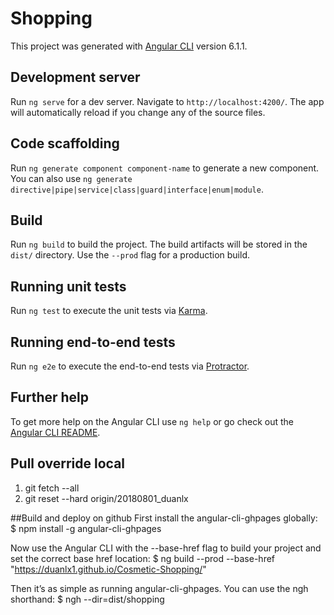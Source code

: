 # Shopping

This project was generated with [Angular CLI](https://github.com/angular/angular-cli) version 6.1.1.

## Development server

Run `ng serve` for a dev server. Navigate to `http://localhost:4200/`. The app will automatically reload if you change any of the source files.

## Code scaffolding

Run `ng generate component component-name` to generate a new component. You can also use `ng generate directive|pipe|service|class|guard|interface|enum|module`.

## Build

Run `ng build` to build the project. The build artifacts will be stored in the `dist/` directory. Use the `--prod` flag for a production build.

## Running unit tests

Run `ng test` to execute the unit tests via [Karma](https://karma-runner.github.io).

## Running end-to-end tests

Run `ng e2e` to execute the end-to-end tests via [Protractor](http://www.protractortest.org/).

## Further help

To get more help on the Angular CLI use `ng help` or go check out the [Angular CLI README](https://github.com/angular/angular-cli/blob/master/README.md).

## Pull override local
1. git fetch --all
2. git reset --hard origin/20180801_duanlx


##Build and deploy on github
First install the angular-cli-ghpages globally:
  $ npm install -g angular-cli-ghpages

Now use the Angular CLI with the --base-href flag to build your project and set the correct base href location:
  $ ng build --prod --base-href "https://duanlx1.github.io/Cosmetic-Shopping/"

Then it’s as simple as running angular-cli-ghpages. You can use the ngh shorthand:
  $ ngh --dir=dist/shopping

